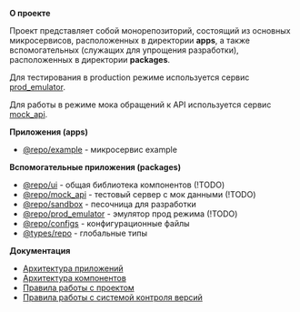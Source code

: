**О проекте**

Проект представляет собой монорепозиторий, состоящий из основных микросервисов, расположенных в директории **apps**, а также вспомогательных (служащих для упрощения разработки), расположенных в директории **packages**.

Для тестирования в production режиме используется сервис [prod_emulator](packages/prod_emulator/README.md).

Для работы в режиме мока обращений к API используется сервис [mock_api](packages/mock_api/README.md).

**Приложения (apps)**
- [@repo/example](./apps/example/README.md) - микросервис example

**Вспомогательные приложения (packages)**
- [@repo/ui](./packages/ui/README.md) - общая библиотека компонентов (!TODO)
- [@repo/mock_api](./packages/mock_api/README.md) - тестовый сервер с мок данными (!TODO)
- [@repo/sandbox](./packages/sandbox/README.md) - песочница для разработки
- [@repo/prod_emulator](./packages/prod_emulator/README.md) - эмулятор прод режима (!TODO)
- [@repo/configs](./packages/configs/README.md) - конфигурационные файлы
- [@types/repo](./packages/types/README.md) - глобальные типы

**Документация**

- [Архитектура приложений](./docs/ARCH.md)
- [Архитектура компонентов](./docs/ARCH_CMP.md)
- [Правила работы с проектом](./docs/DEV_RULES.md)
- [Правила работы с системой контроля версий](./docs/GIT.md)
